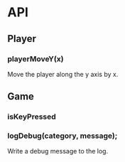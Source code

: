 # API
## Player
### playerMoveY(x)
Move the player along the y axis by x.
## Game
### isKeyPressed
### logDebug(category, message);
Write a debug message to the log.
